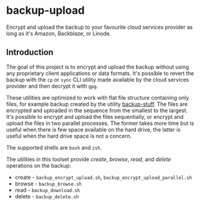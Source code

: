 backup-upload
==========

Encrypt and upload the backup to your favourite cloud services provider as long as it's Amazon, Backblaze, or Linode.

Introduction
---------

The goal of this project is to encrypt and upload the backup without using any proprietary client applications or data formats. It's possible to revert the backup with the `cp` or `sync` CLI utility made available by the cloud services provider and then decrypt it with `gpg`.

These utilities are optimized to work with flat file structure containing only files, for example backup created by the utility [backup-stuff](https://github.com/undebuggable/backup-stuff). The files are encrypted and uploaded in the sequence from the smallest to the largest. It's possible to encrypt and upload the files sequentially, or encrypt and upload the files in two parallel processes. The former takes more time but is useful when there is few space available on the hard drive, the latter is useful when the hard drive space is not a concern. 

The supported shells are `bash` and `zsh`.

The utilities in this toolset provide *create*, *browse*, *read*, and *delete* operations on the backup:
* create - `backup_encrypt_upload.sh`, `backup_encrypt_upload_parallel.sh`
* browse - `backup_browse.sh`
* read - `backup_download.sh`
* delete - `backup_delete.sh`
